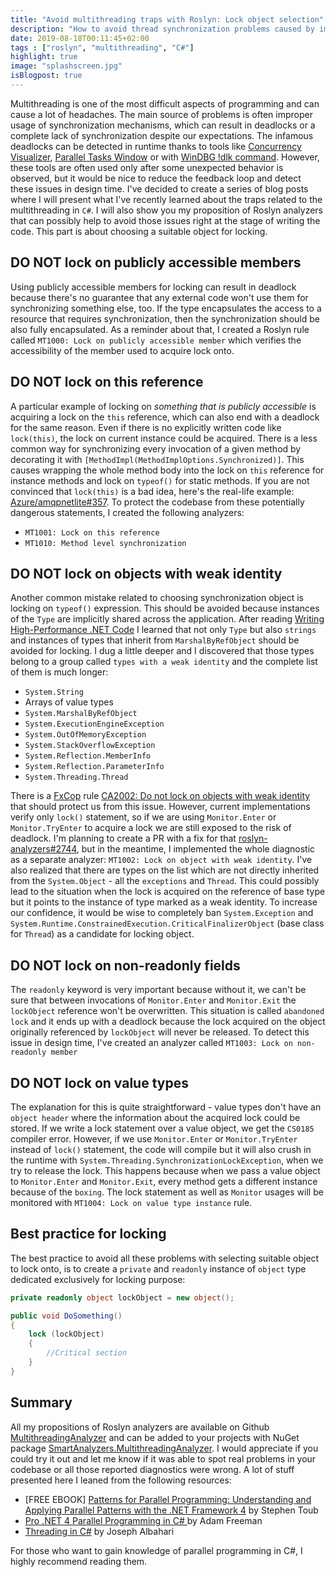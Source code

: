 ```yaml
---
title: "Avoid multithreading traps with Roslyn: Lock object selection"
description: "How to avoid thread synchronization problems caused by improperly chosen lock object"
date: 2019-08-18T00:11:45+02:00
tags : ["roslyn", "multithreading", "C#"]
highlight: true
image: "splashscreen.jpg"
isBlogpost: true
---
```


Multithreading is one of the most difficult aspects of programming and can cause a lot of headaches. The main source of problems is often improper usage of synchronization mechanisms, which can result in deadlocks or a complete lack of synchronization despite our expectations. The infamous deadlocks can be detected in runtime thanks to tools like [Concurrency Visualizer](https://docs.microsoft.com/en-US/visualstudio/profiling/concurrency-visualizer?view=vs-2019), [Parallel Tasks Window](https://docs.microsoft.com/en-us/visualstudio/debugger/walkthrough-debugging-a-parallel-application?view=vs-2019#using-the-parallel-tasks-window-and-the-tasks-view-of-the-parallel-stacks-window) or with [WinDBG !dlk command](https://blogs.msdn.microsoft.com/mohamedg/2010/01/28/how-to-debug-deadlocks-using-windbg/). However, these tools are often used only after some unexpected behavior is observed, but it would be nice to reduce the feedback loop and detect these issues in design time. I've decided to create a series of blog posts where I will present what I've recently learned about the traps related to the multithreading in `C#`. I will also show you my proposition of Roslyn analyzers that can possibly help to avoid those issues right at the stage of writing the code. This part is about choosing a suitable object for locking.


## DO NOT lock on publicly accessible members
 Using publicly accessible members for locking can result in deadlock because there's no guarantee that any external code won't use them for synchronizing something else, too. If the type encapsulates the access to a resource that requires synchronization, then the synchronization should be also fully encapsulated. As a reminder about that, I created a Roslyn rule called `MT1000: Lock on publicly accessible member` which verifies the accessibility of the member used to acquire lock onto.

## DO NOT lock on this reference
 A particular example of locking on *something that is publicly accessible* is acquiring a lock on the `this` reference, which can also end with a deadlock for the same reason. Even if there is no explicitly written code like `lock(this)`, the lock on current instance could be acquired. There is a less common way for synchronizing every invocation of a given method by decorating it with `[MethodImpl(MethodImplOptions.Synchronized)]`. This causes wrapping the whole method body into the lock on `this` reference for instance methods and lock on `typeof()` for static methods.  If you are not convinced that `lock(this)` is a bad idea, here's the real-life example: [Azure/amqpnetlite#357](https://github.com/Azure/amqpnetlite/issues/357). To protect the codebase from these potentially dangerous statements, I created the following analyzers:

- `MT1001: Lock on this reference`
- `MT1010: Method level synchronization`

## DO NOT lock on objects with weak identity

Another common mistake related to choosing synchronization object is locking on `typeof()` expression. This should be avoided because instances of the `Type` are implicitly shared across the application. After reading [Writing High-Performance .NET Code](https://www.amazon.com/gp/product/0990583457/ref=as_li_tl?ie=UTF8&camp=1789&creative=9325&creativeASIN=0990583457&linkCode=as2&tag=asdqweasd-20&linkId=6332aefaaa81e236135f1822be00ecdd) I learned that not only `Type` but also `strings` and instances of types that inherit from `MarshalByRefObject` should be avoided for locking. I dug a little deeper and I discovered that those types belong to a group called `types with a weak identity` and the complete list of them is much longer:

- `System.String`
-  Arrays of value types
- `System.MarshalByRefObject`
- `System.ExecutionEngineException`
- `System.OutOfMemoryException`
- `System.StackOverflowException`
- `System.Reflection.MemberInfo`
- `System.Reflection.ParameterInfo`
- `System.Threading.Thread`

There is a [FxCop](https://www.nuget.org/packages/Microsoft.CodeAnalysis.FxCopAnalyzers/) rule [CA2002: Do not lock on objects with weak identity](https://github.com/MicrosoftDocs/visualstudio-docs/blob/master/docs/code-quality/ca2002-do-not-lock-on-objects-with-weak-identity.md) that should protect us from this issue. However, current implementations verify only `lock()` statement, so if we are using `Monitor.Enter` or `Monitor.TryEnter` to acquire a lock we are still exposed to the risk of deadlock. I'm planning to create a PR with a fix for that [roslyn-analyzers#2744](https://github.com/dotnet/roslyn-analyzers/issues/2744), but in the meantime, I implemented the whole diagnostic as a separate analyzer: `MT1002: Lock on object with weak identity`. I've also realized that there are types on the list which are not directly inherited from the `System.Object` - all the `exceptions` and `Thread`. This could possibly lead to the situation when the lock is acquired on the reference of base type but it points to the instance of type marked as a weak identity. To increase our confidence, it would be wise to completely ban `System.Exception` and `System.Runtime.ConstrainedExecution.CriticalFinalizerObject` (base class for `Thread`) as a candidate for locking object.


## DO NOT lock on non-readonly fields
The `readonly` keyword is very important because without it, we can't be sure that between invocations of `Monitor.Enter` and `Monitor.Exit` the `lockObject` reference won't be overwritten. This situation is called `abandoned lock` and it ends up with a deadlock because the lock acquired on the object originally referenced by `lockObject` will never be released. To detect this issue in design time, I've created an analyzer called `MT1003: Lock on non-readonly member`

## DO NOT lock on value types

The explanation for this is quite straightforward - value types don't have an `object header` where the information about the acquired lock could be stored. If we write a lock statement over a value object, we get the `CS0185` compiler error. However, if we use `Monitor.Enter` or `Monitor.TryEnter` instead of `lock()` statement, the code will compile but it will also crush in the runtime with `System.Threading.SynchronizationLockException`, when we try to release the lock. This happens because when we pass a value object to `Monitor.Enter` and `Monitor.Exit`, every method gets a different instance because of the `boxing`. The lock statement as well as `Monitor` usages will be monitored with `MT1004: Lock on value type instance` rule.

## Best practice for locking

The best practice to avoid all these problems with selecting suitable object to lock onto, is to create a `private` and `readonly` instance of `object` type dedicated exclusively for locking purpose:

```csharp
private readonly object lockObject = new object();

public void DoSomething()
{
    lock (lockObject)
    {
        //Critical section
    }
}
```

## Summary

All my propositions of Roslyn analyzers are available on Github [MultithreadingAnalyzer](https://github.com/smartanalyzers/MultithreadingAnalyzer) and can be added to your projects with NuGet package [SmartAnalyzers.MultithreadingAnalyzer](https://www.nuget.org/packages/SmartAnalyzers.MultithreadingAnalyzer/). I would appreciate if you could try it out and let me know if it was able to spot real problems in your codebase or all those reported diagnostics were wrong. A lot of stuff presented here I leaned from the following resources:

- [FREE EBOOK] [Patterns for Parallel Programming: Understanding and Applying Parallel Patterns with the .NET Framework 4](https://www.microsoft.com/en-us/download/details.aspx?id=19222) by Stephen Toub
- [Pro .NET 4 Parallel Programming in C# ](https://www.amazon.com/gp/product/1430229675/ref=as_li_tl?ie=UTF8&tag=asdqweasd-20&camp=1789&creative=9325&linkCode=as2&creativeASIN=1430229675&linkId=641bf019467347fd65bc13e232eff4d8) by Adam Freeman 
- [Threading in C#](http://www.albahari.com/threading/) by Joseph Albahari 

For those who want to gain knowledge of parallel programming in C#, I highly recommend reading them.